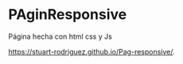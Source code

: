 # PAginResponsive

Página hecha con html css y Js


https://stuart-rodriguez.github.io/Pag-responsive/.
